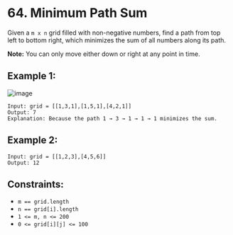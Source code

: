 # **64. Minimum Path Sum**

Given a `m x n` grid filled with non-negative numbers, find a path from top left to bottom right, which minimizes the sum of all numbers along its path.

**Note:** You can only move either down or right at any point in time.

## **Example 1:**

![image](https://user-images.githubusercontent.com/53091475/155839785-d87a4a22-1b05-44b6-acf4-1257e732ac8a.png)

    Input: grid = [[1,3,1],[1,5,1],[4,2,1]]
    Output: 7
    Explanation: Because the path 1 → 3 → 1 → 1 → 1 minimizes the sum.

## **Example 2:**

    Input: grid = [[1,2,3],[4,5,6]]
    Output: 12

## **Constraints:**

- `m == grid.length`
- `n == grid[i].length`
- `1 <= m, n <= 200`
- `0 <= grid[i][j] <= 100`
